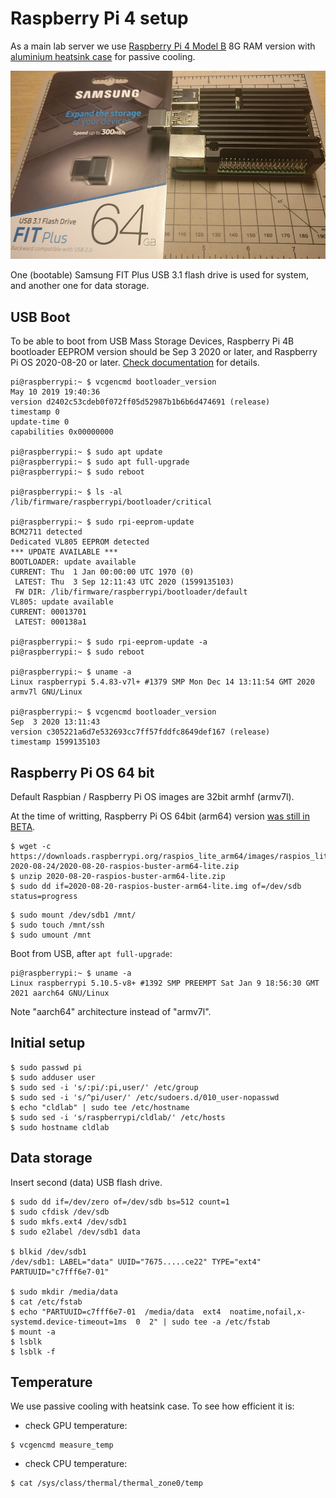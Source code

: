# Raspberry Pi 4 setup

As a main lab server we use [Raspberry Pi 4 Model B](https://www.raspberrypi.org/products/raspberry-pi-4-model-b/)
8G RAM version with [aluminium heatsink case](https://shop.pimoroni.com/products/aluminium-heatsink-case-for-raspberry-pi-4?variant=29430673178707)
for passive cooling.

![RPi 4 and USB flash](img/rpi-fit.png?raw=true "RPi 4 and USB flash")

One (bootable) Samsung FIT Plus USB 3.1 flash drive is used for system,
and another one for data storage.

## USB Boot

To be able to boot from USB Mass Storage Devices, Raspberry Pi 4B bootloader EEPROM version
should be Sep 3 2020 or later, and Raspberry Pi OS 2020-08-20 or later.
[Check documentation](https://www.raspberrypi.org/documentation/hardware/raspberrypi/bootmodes/msd.md) for details.


```
pi@raspberrypi:~ $ vcgencmd bootloader_version
May 10 2019 19:40:36
version d2402c53cdeb0f072ff05d52987b1b6b6d474691 (release)
timestamp 0
update-time 0
capabilities 0x00000000

pi@raspberrypi:~ $ sudo apt update
pi@raspberrypi:~ $ sudo apt full-upgrade
pi@raspberrypi:~ $ sudo reboot

pi@raspberrypi:~ $ ls -al /lib/firmware/raspberrypi/bootloader/critical

pi@raspberrypi:~ $ sudo rpi-eeprom-update
BCM2711 detected
Dedicated VL805 EEPROM detected
*** UPDATE AVAILABLE ***
BOOTLOADER: update available
CURRENT: Thu  1 Jan 00:00:00 UTC 1970 (0)
 LATEST: Thu  3 Sep 12:11:43 UTC 2020 (1599135103)
 FW DIR: /lib/firmware/raspberrypi/bootloader/default
VL805: update available
CURRENT: 00013701
 LATEST: 000138a1

pi@raspberrypi:~ $ sudo rpi-eeprom-update -a
pi@raspberrypi:~ $ sudo reboot

pi@raspberrypi:~ $ uname -a
Linux raspberrypi 5.4.83-v7l+ #1379 SMP Mon Dec 14 13:11:54 GMT 2020 armv7l GNU/Linux

pi@raspberrypi:~ $ vcgencmd bootloader_version
Sep  3 2020 13:11:43
version c305221a6d7e532693cc7ff57fddfc8649def167 (release)
timestamp 1599135103

```

## Raspberry Pi OS 64 bit

Default Raspbian / Raspberry Pi OS images are 32bit armhf (armv7l).

At the time of writting, Raspberry Pi OS 64bit (arm64) version [was still in BETA](https://www.raspberrypi.org/forums/viewtopic.php?t=275370).

```
$ wget -c https://downloads.raspberrypi.org/raspios_lite_arm64/images/raspios_lite_arm64-2020-08-24/2020-08-20-raspios-buster-arm64-lite.zip
$ unzip 2020-08-20-raspios-buster-arm64-lite.zip
$ sudo dd if=2020-08-20-raspios-buster-arm64-lite.img of=/dev/sdb status=progress
```

```
$ sudo mount /dev/sdb1 /mnt/
$ sudo touch /mnt/ssh
$ sudo umount /mnt
```

Boot from USB, after `apt full-upgrade`:
```
pi@raspberrypi:~ $ uname -a
Linux raspberrypi 5.10.5-v8+ #1392 SMP PREEMPT Sat Jan 9 18:56:30 GMT 2021 aarch64 GNU/Linux
```

Note "aarch64" architecture instead of "armv7l".

## Initial setup

```
$ sudo passwd pi
$ sudo adduser user
$ sudo sed -i 's/:pi/:pi,user/' /etc/group
$ sudo sed -i 's/^pi/user/' /etc/sudoers.d/010_user-nopasswd
$ echo "cldlab" | sudo tee /etc/hostname
$ sudo sed -i 's/raspberrypi/cldlab/' /etc/hosts
$ sudo hostname cldlab
```

## Data storage

Insert second (data) USB flash drive.

```
$ sudo dd if=/dev/zero of=/dev/sdb bs=512 count=1
$ sudo cfdisk /dev/sdb
$ sudo mkfs.ext4 /dev/sdb1
$ sudo e2label /dev/sdb1 data

$ blkid /dev/sdb1
/dev/sdb1: LABEL="data" UUID="7675.....ce22" TYPE="ext4" PARTUUID="c7fff6e7-01"

$ sudo mkdir /media/data
$ cat /etc/fstab
$ echo "PARTUUID=c7fff6e7-01  /media/data  ext4  noatime,nofail,x-systemd.device-timeout=1ms  0  2" | sudo tee -a /etc/fstab
$ mount -a
$ lsblk
$ lsblk -f
```

## Temperature

We use passive cooling with heatsink case. To see how efficient it is:

- check GPU temperature:
```
$ vcgencmd measure_temp
```

- check CPU temperature:
```
$ cat /sys/class/thermal/thermal_zone0/temp
```

